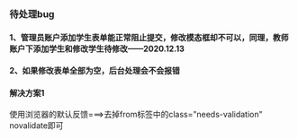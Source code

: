 ### 待处理bug

#### 1、管理员账户添加学生表单能正常阻止提交，修改模态框却不可以，同理，教师账户下添加学生和修改学生待修改——2020.12.13

#### 2、如果修改表单全部为空，后台处理会不会报错

#### 解决方案1
使用浏览器的默认反馈===>去掉from标签中的class="needs-validation" novalidate即可

